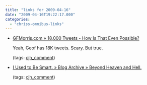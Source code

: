 ```yaml
---
title: "links for 2009-04-16"
date: "2009-04-16T19:22:17.000"
categories: 
  - "chriss-omnibus-links"
---
```


- [GFMorris.com » 18,000 Tweets - How Is That Even Possible?](http://gfmorris.com/2009/04/15/18000-tweets-how-is-that-even-possible/comment-page-1/#comment-9741)
    
    Yeah, Geof has 18K tweets. Scary. But true.
    
    (tags: [cjh\_comment](http://delicious.com/hubbsc/cjh_comment))
    
- [I Used to Be Smart. » Blog Archive » Beyond Heaven and Hell.](http://rmfo-blogs.com/josh/archives/2009/04/14/beyond-heaven-and-hell/comment-page-1/#comment-23339)
    
    (tags: [cjh\_comment](http://delicious.com/hubbsc/cjh_comment))
